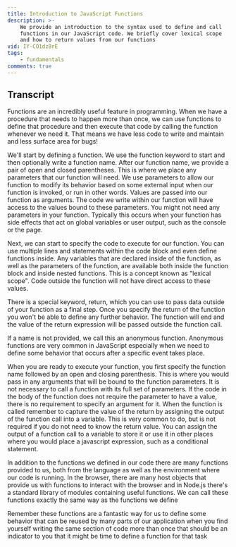 ```yaml
---
title: Introduction to JavaScript Functions
description: >-
    We provide an introduction to the syntax used to define and call
    functions in our JavaScript code. We briefly cover lexical scope
    and how to return values from our functions
vid: IY-CO1dz8rE
tags:
    - fundamentals
comments: true
---
```


## Transcript

Functions are an incredibly useful feature in programming. When we have a procedure that needs to happen more than once, we can use functions to define that procedure and then execute that code by calling the function whenever we need it. That means we have less code to write and maintain and less surface area for bugs!

We'll start by defining a function. We use the function keyword to start and then optionally write a function name. After our function name, we provide a pair of open and closed parentheses. This is where we place any parameters that our function will need. We use parameters to allow our function to modify its behavior based on some external input when our function is invoked, or run in other words. Values are passed into our function as arguments. The code we write within our function will have access to the values bound to these parameters. You might not need any parameters in your function. Typically this occurs when your function has side effects that act on global variables or user output, such as the console or the page.

Next, we can start to specify the code to execute for our function. You can use multiple lines and statements within the code block and even define functions inside. Any variables that are declared inside of the function, as well as the parameters of the function, are available both inside the function block and inside nested functions. This is a concept known as "lexical scope". Code outside the function will not have direct access to these values.

There is a special keyword, return, which you can use to pass data outside of your function as a final step. Once you specify the return of the function you won't be able to define any further behavior. The function will end and the value of the return expression will be passed outside the function call.

If a name is not provided, we call this an anonymous function. Anonymous functions are very common in JavaScript especially when we need to define some behavior that occurs after a specific event takes place.

When you are ready to execute your function, you first specify the function name followed by an open and closing parenthesis. This is where you would pass in any arguments that will be bound to the function parameters. It is not necessary to call a function with its full set of parameters. If the code in the body of the function does not require the parameter to have a value, there is no requirement to specify an argument for it. When the function is called remember to capture the value of the return by assigning the output of the function call into a variable. This is very common to do, but is not required if you do not need to know the return value. You can assign the output of a function call to a variable to store it or use it in other places where you would place a javascript expression, such as a conditional statement.

In addition to the functions we defined in our code there are many functions provided to us, both from the language as well as the environment where our code is running. In the browser, there are many host objects that provide us with functions to interact with the browser and in Node.js there's a standard library of modules containing useful functions. We can call these functions exactly the same way as the functions we define

Remember these functions are a fantastic way for us to define some behavior that can be reused by many parts of our application when you find yourself writing the same section of code more than once that should be an indicator to you that it might be time to define a function for that task